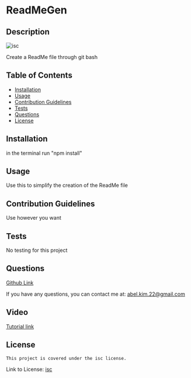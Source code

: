 # ReadMeGen 

  ## Description

  ![isc](https://img.shields.io/static/v1?label=license&message=isc&color=brightgreen)

  Create a ReadMe file through git bash

  ## Table of Contents

  * [Installation](#Installation)
  * [Usage](#Usage)
  * [Contribution Guidelines](#Contribution_Guidelines)
  * [Tests](#Tests)
  * [Questions](#Questions)
  * [License](#License)

  ## Installation

  in the terminal run "npm install"

  ## Usage

  Use this to simplify the creation of the ReadMe file

  ## Contribution Guidelines

  Use however you want

  ## Tests

  No testing for this project

  ## Questions

  [Github Link](https://www.github.com/AKim47)

  If you have any questions, you can contact me at: abel.kim.22@gmail.com
  
  ## Video
  [Tutorial link](https://watch.screencastify.com/v/tU5CkH2xamwytsdJmkTK)

  ## License
    
    This project is covered under the isc license.
    

  Link to License: [isc](https://choosealicense.com/licenses/isc)
  
